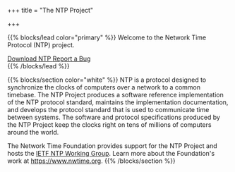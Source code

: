 +++
title = "The NTP Project"

+++

{{% blocks/lead color="primary" %}}
Welcome to the Network Time Protocol (NTP) project.
<div class="mx-auto">
	<a class="btn btn-lg btn-secondary mr-3 mb-4" href="http://www.ntp.org/downloads.html">
		Download NTP <i class="fas fa-download ml-2 "></i></a>
	<a class="btn btn-lg btn-secondary mr-3 mb-4" href="http://www.ntp.org/bugs.html">
		Report a Bug <i class="fas fa-bug ml-2 "></i></a>
</div>
{{% /blocks/lead %}}

{{% blocks/section color="white" %}}
NTP is a protocol designed to synchronize the clocks of computers over a network to a common timebase. The NTP Project produces a software reference implementation of the NTP protocol standard, maintains the implementation documentation, and develops the protocol standard that is used to communicate time between systems. The software and protocol specifications produced by the NTP Project keep the clocks right on tens of millions of computers around the world. 

The Network Time Foundation provides support for the NTP Project and hosts the [IETF NTP Working Group](https://datatracker.ietf.org/wg/ntp/about/). Learn more about the Foundation's work at https://www.nwtime.org.
{{% /blocks/section %}}
